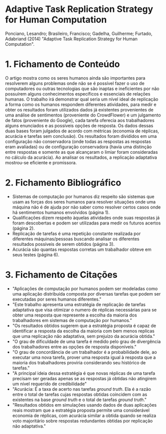 # Adaptive Task Replication Strategy for Human Computation 
Ponciano, Lesandro; Brasileiro, Francisco; Gadelha, Guilherme; Furtado, Adabriand (2014) "Adaptive Task Replication Strategy for Human Computation".
# 1. Fichamento de Conteúdo 
O artigo mostra como os seres humanos ainda são importantes para resolverem alguns problemas onde não se é possível fazer o uso de computadores ou outras tecnologias que são inaptas e ineficientes por não possuírem alguns conhecimentos específicos e essenciais de relações humanas. O trabalho irá demonstrar qual seria um nível ideal de replicação a forma como os humanos respondem diferentes atividades, para medir e obter os resultados foram utilizados dados já existentes provenientes de uma análise de sentimentos (proveniente do CrowdFlower) e um julgamento de fatos (proveniente do Google), cada tarefa oferecia aos trabalhadores alguns enunciados e as possíveis opções de resposta. Os dados dessas duas bases foram julgados de acordo com métricas (economia de réplicas, acurácia e tarefas sem conclusão). Os resultados foram divididos em uma configuração não conservadora (onde todas as respostas as respostas eram avaliadas) ou de configuração conservadora (havia uma distinção entre respostas e somente as que alcançaram o limiar foram consideradas no cálculo da acurácia). Ao analisar os resultados, a replicação adaptativa mostrou-se eficiente e promissora.
# 2. Fichamento Bibliográfico
-	Sistemas de computação por humanos diz respeito são sistemas que usam as forças dos seres humanos para resolver situações onde uma máquina não é de ajuda por não saber como resolver certos casos onde há sentimentos humanos envolvidos (página 1).
-	Qualificações dizem respeito àquelas atividades onde suas respostas já foram descobertas e podem ser utilizadas para medir os futuros acertos (página 2).
-	Replicação de tarefas é uma repetição constante realizada por diferentes máquinas/pessoas buscando analisar os diferentes resultados possíveis de serem obtidos (página 3).
-	Acurácia são quantas respostas corretas um trabalhador obteve em seus testes (página 6).
# 3. Fichamento de Citações 
-	"Aplicações de computação por humanos podem ser modeladas como uma aplicação distribuída composta por diversas tarefas que podem ser executadas por seres humanos diferentes."
-	"Este trabalho apresenta uma estratégia de replicação de tarefas adaptativa que visa otimizar o numero de réplicas necessárias para se obter uma resposta que represente a escolha da maioria dos trabalhadores em sistemas de computação por humanos.”
-	"Os resultados obtidos sugerem que a estratégia proposta é capaz de identificar a resposta da escolha da maioria com bem menos replicas que uma replicação não adaptativa, sem prejuízo da acurácia obtida."
-	"O grau de dificuldade de uma tarefa é medido pelo grau de divergência dos trabalhadores entre as opções de resposta disponíveis."
-	"O grau de concordância de um trabalhador é a probabilidade dele, ao executar uma nova tarefa, prover uma resposta igual à resposta que a maioria dos trabalhadores proviria considerando seu histórico de tarefas."
-	"A principal ideia dessa estratégia é que novas réplicas de uma tarefa precisam ser geradas apenas se as respostas já obtidas não atingirem um nível requerido de credibilidade"
-	"Acurácia: É a taxa de acerto nas tarefas *ground truth*. Ela é a razão entre o total de tarefas cujas respostas obtidas coincidem com as existentes na base *ground truth* e o total de tarefas *ground truth*."
-	"Resultados obtidos em simulações usando dados de duas aplicações reais mostram que a estratégia proposta permite uma considerável economia de réplicas, com acurácia similar a obtida quando se realiza voto majoritário sobre respostas redundantes obtidas por replicação não adaptativa."
